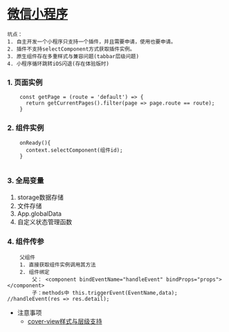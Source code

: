# [微信小程序](https://developers.weixin.qq.com/miniprogram/dev/)
    坑点：
    1. 自主开发一个小程序只支持一个插件，并且需要申请，使用也要申请。
    2. 插件不支持selectComponent方式获取插件实例。
    3. 原生组件存在多重样式与兼容问题(tabbar层级问题)
    4. 小程序循环跳转iOS闪退(存在体验版时)

### 1. 页面实例


```
    const getPage = (route = 'default') => {
      return getCurrentPages().filter(page => page.route == route);
    }
```

### 2. 组件实例

```
    onReady(){
      context.selectComponent(组件id);
    }
    
```
### 3. 全局变量
  1. storage数据存储
  2. 文件存储
  3. App.globalData
  4. 自定义状态管理函数


### 4. 组件传参
```
    父组件
    1. 直接获取组件实例调用其方法
    2. 组件绑定
        父： <component bindEventName="handleEvent" bindProps="props"></component>
        子：methods中 this.triggerEvent(EventName,data); //handleEvent(res => res.detail);
```

* 注意事项
  - [cover-view样式与层级支持](https://developers.weixin.qq.com/miniprogram/dev/component/cover-view.html)